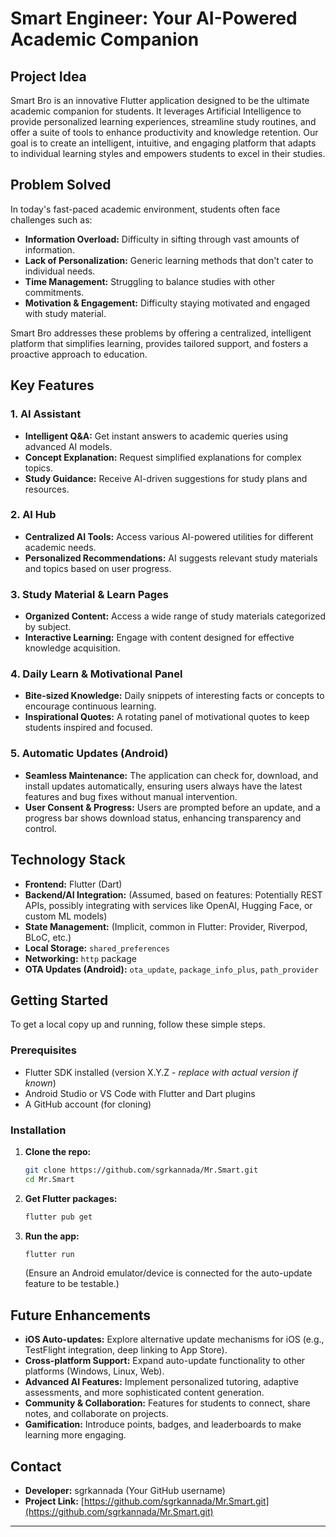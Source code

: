 # Smart Engineer: Your AI-Powered Academic Companion

## Project Idea

Smart Bro is an innovative Flutter application designed to be the ultimate academic companion for students. It leverages Artificial Intelligence to provide personalized learning experiences, streamline study routines, and offer a suite of tools to enhance productivity and knowledge retention. Our goal is to create an intelligent, intuitive, and engaging platform that adapts to individual learning styles and empowers students to excel in their studies.

## Problem Solved

In today's fast-paced academic environment, students often face challenges such as:
*   **Information Overload:** Difficulty in sifting through vast amounts of information.
*   **Lack of Personalization:** Generic learning methods that don't cater to individual needs.
*   **Time Management:** Struggling to balance studies with other commitments.
*   **Motivation & Engagement:** Difficulty staying motivated and engaged with study material.

Smart Bro addresses these problems by offering a centralized, intelligent platform that simplifies learning, provides tailored support, and fosters a proactive approach to education.

## Key Features

### 1. AI Assistant
*   **Intelligent Q&A:** Get instant answers to academic queries using advanced AI models.
*   **Concept Explanation:** Request simplified explanations for complex topics.
*   **Study Guidance:** Receive AI-driven suggestions for study plans and resources.

### 2. AI Hub
*   **Centralized AI Tools:** Access various AI-powered utilities for different academic needs.
*   **Personalized Recommendations:** AI suggests relevant study materials and topics based on user progress.

### 3. Study Material & Learn Pages
*   **Organized Content:** Access a wide range of study materials categorized by subject.
*   **Interactive Learning:** Engage with content designed for effective knowledge acquisition.

### 4. Daily Learn & Motivational Panel
*   **Bite-sized Knowledge:** Daily snippets of interesting facts or concepts to encourage continuous learning.
*   **Inspirational Quotes:** A rotating panel of motivational quotes to keep students inspired and focused.

### 5. Automatic Updates (Android)
*   **Seamless Maintenance:** The application can check for, download, and install updates automatically, ensuring users always have the latest features and bug fixes without manual intervention.
*   **User Consent & Progress:** Users are prompted before an update, and a progress bar shows download status, enhancing transparency and control.

## Technology Stack

*   **Frontend:** Flutter (Dart)
*   **Backend/AI Integration:** (Assumed, based on features: Potentially REST APIs, possibly integrating with services like OpenAI, Hugging Face, or custom ML models)
*   **State Management:** (Implicit, common in Flutter: Provider, Riverpod, BLoC, etc.)
*   **Local Storage:** `shared_preferences`
*   **Networking:** `http` package
*   **OTA Updates (Android):** `ota_update`, `package_info_plus`, `path_provider`

## Getting Started

To get a local copy up and running, follow these simple steps.

### Prerequisites

*   Flutter SDK installed (version X.Y.Z - *replace with actual version if known*)
*   Android Studio or VS Code with Flutter and Dart plugins
*   A GitHub account (for cloning)

### Installation

1.  **Clone the repo:**
    ```bash
    git clone https://github.com/sgrkannada/Mr.Smart.git
    cd Mr.Smart
    ```
2.  **Get Flutter packages:**
    ```bash
    flutter pub get
    ```
3.  **Run the app:**
    ```bash
    flutter run
    ```
    (Ensure an Android emulator/device is connected for the auto-update feature to be testable.)

## Future Enhancements

*   **iOS Auto-updates:** Explore alternative update mechanisms for iOS (e.g., TestFlight integration, deep linking to App Store).
*   **Cross-platform Support:** Expand auto-update functionality to other platforms (Windows, Linux, Web).
*   **Advanced AI Features:** Implement personalized tutoring, adaptive assessments, and more sophisticated content generation.
*   **Community & Collaboration:** Features for students to connect, share notes, and collaborate on projects.
*   **Gamification:** Introduce points, badges, and leaderboards to make learning more engaging.

## Contact

*   **Developer:** sgrkannada (Your GitHub username)
*   **Project Link:** [https://github.com/sgrkannada/Mr.Smart.git](https://github.com/sgrkannada/Mr.Smart.git)

---